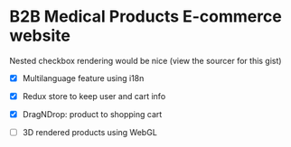 # B2B Medical Products E-commerce website

Nested checkbox rendering would be nice (view the sourcer for this gist)
- [x] Multilanguage feature using i18n
- [x] Redux store to keep user and cart info
- [x] DragNDrop: product to shopping cart
- [ ] 3D rendered products using WebGL


